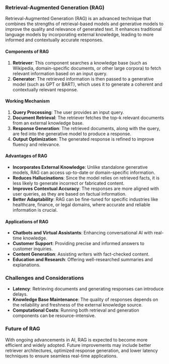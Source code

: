 ### Retrieval-Augmented Generation (RAG)

Retrieval-Augmented Generation (RAG) is an advanced technique that combines the strengths of retrieval-based models and generative models to improve the quality and relevance of generated text. It enhances traditional language models by incorporating external knowledge, leading to more informed and contextually accurate responses.

#### Components of RAG

1. **Retriever**: This component searches a knowledge base (such as Wikipedia, domain-specific documents, or other large corpora) to fetch relevant information based on an input query.
2. **Generator**: The retrieved information is then passed to a generative model (such as GPT or BART), which uses it to generate a coherent and contextually relevant response.

#### Working Mechanism

1. **Query Processing**: The user provides an input query.
2. **Document Retrieval**: The retriever fetches the top-k relevant documents from an external knowledge base.
3. **Response Generation**: The retrieved documents, along with the query, are fed into the generative model to produce a response.
4. **Output Optimization**: The generated response is refined to improve fluency and relevance.

#### Advantages of RAG

- **Incorporates External Knowledge**: Unlike standalone generative models, RAG can access up-to-date or domain-specific information.
- **Reduces Hallucinations**: Since the model relies on retrieved facts, it is less likely to generate incorrect or fabricated content.
- **Improves Contextual Accuracy**: The responses are more aligned with user queries, as they are based on factual information.
- **Better Adaptability**: RAG can be fine-tuned for specific industries like healthcare, finance, or legal domains, where accurate and reliable information is crucial.

#### Applications of RAG

- **Chatbots and Virtual Assistants**: Enhancing conversational AI with real-time knowledge.
- **Customer Support**: Providing precise and informed answers to customer inquiries.
- **Content Generation**: Assisting writers with fact-checked content.
- **Education and Research**: Offering well-researched summaries and explanations.

### Challenges and Considerations

- **Latency**: Retrieving documents and generating responses can introduce delays.
- **Knowledge Base Maintenance**: The quality of responses depends on the reliability and freshness of the external knowledge source.
- **Computational Costs**: Running both retrieval and generation components can be resource-intensive.

### Future of RAG

With ongoing advancements in AI, RAG is expected to become more efficient and widely adopted. Future improvements may include better retriever architectures, optimized response generation, and lower latency techniques to ensure seamless real-time applications.

